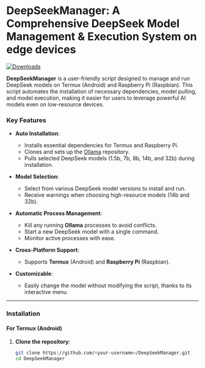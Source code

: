 # **DeepSeekManager**: A Comprehensive DeepSeek Model Management & Execution System on edge devices

[![Downloads](https://img.shields.io/github/downloads/sudo-xda/DeepSeekManager/total)](https://github.com/sudo-xda/DeepSeekManager/releases)

**DeepSeekManager** is a user-friendly script designed to manage and run DeepSeek models on Termux (Android) and Raspberry Pi (Raspbian). This script automates the installation of necessary dependencies, model pulling, and model execution, making it easier for users to leverage powerful AI models even on low-resource devices.

### Key Features

- **Auto Installation**:
  - Installs essential dependencies for Termux and Raspberry Pi.
  - Clones and sets up the [Ollama](https://github.com/sudo-xda/ollama) repository.
  - Pulls selected DeepSeek models (1.5b, 7b, 8b, 14b, and 32b) during installation.

- **Model Selection**:
  - Select from various DeepSeek model versions to install and run.
  - Receive warnings when choosing high-resource models (14b and 32b).

- **Automatic Process Management**:
  - Kill any running **Ollama** processes to avoid conflicts.
  - Start a new DeepSeek model with a single command.
  - Monitor active processes with ease.

- **Cross-Platform Support**:
  - Supports **Termux** (Android) and **Raspberry Pi** (Raspbian).
  
- **Customizable**:
  - Easily change the model without modifying the script, thanks to its interactive menu.

---

### **Installation**

#### **For Termux (Android)**

1. **Clone the repository**:
   ```bash
   git clone https://github.com/<your-username>/DeepSeekManager.git
   cd DeepSeekManager

